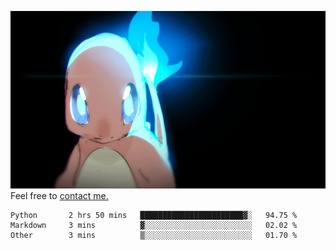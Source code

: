 [gif]: https://raw.githubusercontent.com/uysalserkan/uysalserkan/master/charmander-2.gif

![gif]
Feel free to [contact me.](mailto:uysalserkan08@gmail.com)
<!--
<div align="center">
<p>Profile Visitor Counter</p>
<img src="https://profile-counter.glitch.me/uysalserkan/count.svg" alt="hit counter" align="center">
</div>
-->
<!--START_SECTION:waka-->

```text
Python       2 hrs 50 mins   ███████████████████████▓░   94.75 %
Markdown     3 mins          ▓░░░░░░░░░░░░░░░░░░░░░░░░   02.02 %
Other        3 mins          ▒░░░░░░░░░░░░░░░░░░░░░░░░   01.70 %
```

<!--END_SECTION:waka-->

